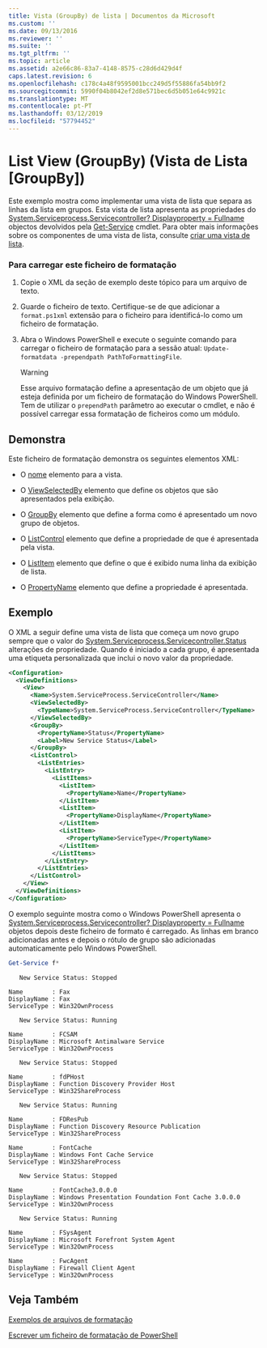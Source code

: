 ```yaml
---
title: Vista (GroupBy) de lista | Documentos da Microsoft
ms.custom: ''
ms.date: 09/13/2016
ms.reviewer: ''
ms.suite: ''
ms.tgt_pltfrm: ''
ms.topic: article
ms.assetid: a2e66c86-83a7-4148-8575-c28d6d429d4f
caps.latest.revision: 6
ms.openlocfilehash: c178c4a48f9595001bcc249d5f55886fa54bb9f2
ms.sourcegitcommit: 5990f04b8042ef2d8e571bec6d5b051e64c9921c
ms.translationtype: MT
ms.contentlocale: pt-PT
ms.lasthandoff: 03/12/2019
ms.locfileid: "57794452"
---
```

# <a name="list-view-groupby"></a>List View (GroupBy) (Vista de Lista [GroupBy])

Este exemplo mostra como implementar uma vista de lista que separa as linhas da lista em grupos. Esta vista de lista apresenta as propriedades do [System.Serviceprocess.Servicecontroller? Displayproperty = Fullname](/dotnet/api/System.ServiceProcess.ServiceController) objectos devolvidos pela [Get-Service](/powershell/module/Microsoft.PowerShell.Management/Get-Service) cmdlet. Para obter mais informações sobre os componentes de uma vista de lista, consulte [criar uma vista de lista](./creating-a-list-view.md).

### <a name="to-load-this-formatting-file"></a>Para carregar este ficheiro de formatação

1. Copie o XML da seção de exemplo deste tópico para um arquivo de texto.

2. Guarde o ficheiro de texto. Certifique-se de que adicionar a `format.ps1xml` extensão para o ficheiro para identificá-lo como um ficheiro de formatação.

3. Abra o Windows PowerShell e execute o seguinte comando para carregar o ficheiro de formatação para a sessão atual: `Update-formatdata -prependpath PathToFormattingFile`.

   > [!WARNING]
   > Esse arquivo formatação define a apresentação de um objeto que já esteja definida por um ficheiro de formatação do Windows PowerShell. Tem de utilizar o `prependPath` parâmetro ao executar o cmdlet, e não é possível carregar essa formatação de ficheiros como um módulo.

## <a name="demonstrates"></a>Demonstra

Este ficheiro de formatação demonstra os seguintes elementos XML:

- O [nome](./name-element-for-view-format.md) elemento para a vista.

- O [ViewSelectedBy](./viewselectedby-element-format.md) elemento que define os objetos que são apresentados pela exibição.

- O [GroupBy](./viewselectedby-element-format.md) elemento que define a forma como é apresentado um novo grupo de objetos.

- O [ListControl](./listcontrol-element-format.md) elemento que define a propriedade de que é apresentada pela vista.

- O [ListItem](./listitem-element-for-listitems-for-listcontrol-format.md) elemento que define o que é exibido numa linha da exibição de lista.

- O [PropertyName](./propertyname-element-for-listitem-for-listcontrol-format.md) elemento que define a propriedade é apresentada.

## <a name="example"></a>Exemplo

O XML a seguir define uma vista de lista que começa um novo grupo sempre que o valor do [System.Serviceprocess.Servicecontroller.Status](/dotnet/api/System.ServiceProcess.ServiceController.Status) alterações de propriedade. Quando é iniciado a cada grupo, é apresentada uma etiqueta personalizada que inclui o novo valor da propriedade.

```xml
<Configuration>
  <ViewDefinitions>
    <View>
      <Name>System.ServiceProcess.ServiceController</Name>
      <ViewSelectedBy>
        <TypeName>System.ServiceProcess.ServiceController</TypeName>
      </ViewSelectedBy>
      <GroupBy>
        <PropertyName>Status</PropertyName>
        <Label>New Service Status</Label>
      </GroupBy>
      <ListControl>
        <ListEntries>
          <ListEntry>
            <ListItems>
              <ListItem>
                <PropertyName>Name</PropertyName>
              </ListItem>
              <ListItem>
                <PropertyName>DisplayName</PropertyName>
              </ListItem>
              <ListItem>
                <PropertyName>ServiceType</PropertyName>
              </ListItem>
            </ListItems>
          </ListEntry>
        </ListEntries>
      </ListControl>
    </View>
  </ViewDefinitions>
</Configuration>
```

O exemplo seguinte mostra como o Windows PowerShell apresenta o [System.Serviceprocess.Servicecontroller? Displayproperty = Fullname](/dotnet/api/System.ServiceProcess.ServiceController) objetos depois deste ficheiro de formato é carregado. As linhas em branco adicionadas antes e depois o rótulo de grupo são adicionadas automaticamente pelo Windows PowerShell.

```powershell
Get-Service f*
```

```output
   New Service Status: Stopped

Name        : Fax
DisplayName : Fax
ServiceType : Win32OwnProcess

   New Service Status: Running

Name        : FCSAM
DisplayName : Microsoft Antimalware Service
ServiceType : Win32OwnProcess

   New Service Status: Stopped

Name        : fdPHost
DisplayName : Function Discovery Provider Host
ServiceType : Win32ShareProcess

   New Service Status: Running

Name        : FDResPub
DisplayName : Function Discovery Resource Publication
ServiceType : Win32ShareProcess

Name        : FontCache
DisplayName : Windows Font Cache Service
ServiceType : Win32ShareProcess

   New Service Status: Stopped

Name        : FontCache3.0.0.0
DisplayName : Windows Presentation Foundation Font Cache 3.0.0.0
ServiceType : Win32OwnProcess

   New Service Status: Running

Name        : FSysAgent
DisplayName : Microsoft Forefront System Agent
ServiceType : Win32OwnProcess

Name        : FwcAgent
DisplayName : Firewall Client Agent
ServiceType : Win32OwnProcess
```

## <a name="see-also"></a>Veja Também

[Exemplos de arquivos de formatação](./examples-of-formatting-files.md)

[Escrever um ficheiro de formatação de PowerShell](./writing-a-powershell-formatting-file.md)
